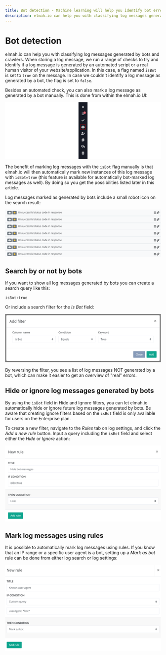 ```yaml
---
title: Bot detection - Machine learning will help you identify bot errors
description: elmah.io can help you with classifying log messages generated by bots and crawlers. Learn how bot detection works and how to use it for search.
---
```


# Bot detection

elmah.io can help you with classifying log messages generated by bots and crawlers. When storing a log message, we run a range of checks to try and identify if a log message is generated by an automated script or a real human visitor of your website/application. In this case, a flag named `isBot` is set to `true` on the message. In case we couldn't identify a log message as generated by a bot, the flag is set to `false`.

Besides an automated check, you can also mark a log message as generated by a bot manually. This is done from within the elmah.io UI:

![Mark message as bot](images/mark-message-with-isbot.png)

The benefit of marking log messages with the `isBot` flag manually is that elmah.io will then automatically mark new instances of this log message with `isBot=true` (this feature is available for automatically bot-marked log messages as well). By doing so you get the possibilities listed later in this article.

Log messages marked as generated by bots include a small robot icon on the search result:

![Bot messages result](images/isbot-log-messages.png)

## Search by or not by bots

If you want to show all log messages generated by bots you can create a search query like this:

```
isBot:true
```

Or include a search filter for the *Is Bot* field:

![Is Bot filter](images/search-by-isbot.png)

By reversing the filter, you see a list of log messages NOT generated by a bot, which can make it easier to get an overview of "real" errors.

## Hide or ignore log messages generated by bots

By using the `isBot` field in Hide and Ignore filters, you can let elmah.io automatically hide or ignore future log messages generated by bots. Be aware that creating ignore filters based on the `isBot` field is only available for users on the Enterprise plan.

To create a new filter, navigate to the *Rules* tab on log settings, and click the *Add a new rule* button. Input a query including the `isBot` field and select either the *Hide* or *Ignore* action:

![Is Bot rule](images/new-isbot-rule.png)

## Mark log messages using rules

It is possible to automatically mark log messages using rules. If you know that an IP range or a specific user agent is a bot, setting up a *Mark as bot* rule can be done from either log search or log settings:

![Mark as bot rule](images/mark-as-bot-rule.png)
